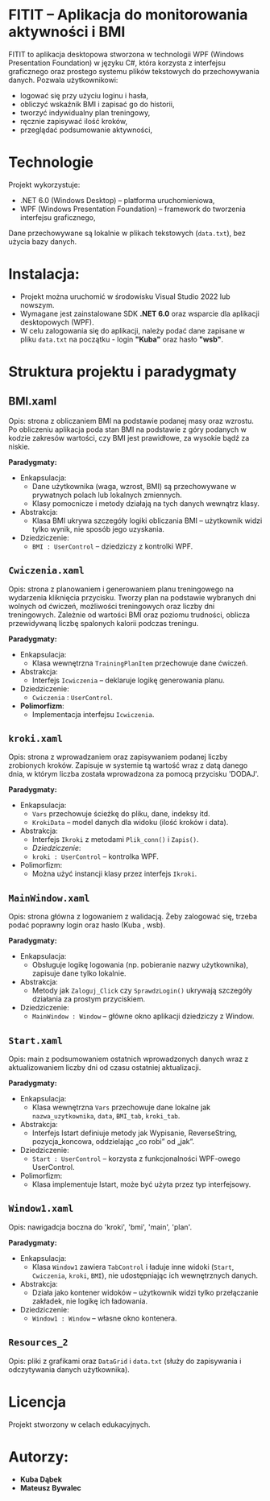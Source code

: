 # FITIT – Aplikacja do monitorowania aktywności i BMI

FITIT to aplikacja desktopowa stworzona w technologii WPF (Windows Presentation Foundation) w języku C#, która korzysta z interfejsu graficznego oraz prostego systemu plików tekstowych do przechowywania danych.
Pozwala użytkownikowi:
- logować się przy użyciu loginu i hasła,
- obliczyć wskaźnik BMI i zapisać go do historii,
- tworzyć indywidualny plan treningowy,
- ręcznie zapisywać ilość kroków,
- przeglądać podsumowanie aktywności,

# Technologie

Projekt wykorzystuje:
- .NET 6.0 (Windows Desktop) – platforma uruchomieniowa,
- WPF (Windows Presentation Foundation) – framework do tworzenia interfejsu graficznego,

Dane przechowywane są lokalnie w plikach tekstowych (`data.txt`), bez użycia bazy danych.


# Instalacja:

- Projekt można uruchomić w środowisku Visual Studio 2022 lub nowszym.  
- Wymagane jest zainstalowane SDK **.NET 6.0** oraz wsparcie dla aplikacji desktopowych (WPF).
- W celu zalogowania się do aplikacji, należy podać dane zapisane w pliku `data.txt` na początku - login **"Kuba"** oraz hasło **"wsb"**.


# Struktura projektu i paradygmaty

 ## BMI.xaml
Opis: strona z obliczaniem BMI na podstawie podanej masy oraz wzrostu. Po obliczeniu aplikacja poda stan BMI na podstawie z góry podanych w kodzie zakresów wartości, czy BMI jest prawidłowe, za wysokie bądź za niskie.

  **Paradygmaty:**
- Enkapsulacja:
  - Dane użytkownika (waga, wzrost, BMI) są przechowywane w prywatnych polach lub lokalnych zmiennych.
  - Klasy pomocnicze i metody działają na tych danych wewnątrz klasy.
- Abstrakcja:
  - Klasa BMI ukrywa szczegóły logiki obliczania BMI – użytkownik widzi tylko wynik, nie sposób jego uzyskania.
- Dziedziczenie:
  - `BMI : UserControl` – dziedziczy z kontrolki WPF.

## `Cwiczenia.xaml`
Opis: strona z planowaniem i generowaniem planu treningowego na wydarzenia kliknięcia przycisku. Tworzy plan na podstawie wybranych dni wolnych od ćwiczeń, możliwości treningowych oraz liczby dni treningowych. Zależnie od wartości BMI oraz poziomu trudności, oblicza przewidywaną liczbę spalonych kalorii podczas treningu.

  **Paradygmaty:**
- Enkapsulacja:
  - Klasa wewnętrzna `TrainingPlanItem` przechowuje dane ćwiczeń.
- Abstrakcja:
  - Interfejs `Icwiczenia` – deklaruje logikę generowania planu.
- Dziedziczenie:
  - `Cwiczenia` : `UserControl`.
- **Polimorfizm**:
  - Implementacja interfejsu `Icwiczenia`.

## `kroki.xaml` 
Opis: strona z wprowadzaniem oraz zapisywaniem podanej liczby zrobionych kroków. Zapisuje w systemie tą wartość wraz z datą danego dnia, w którym liczba została wprowadzona za pomocą przycisku 'DODAJ'.

  **Paradygmaty:**
- Enkapsulacja:
  - `Vars` przechowuje ścieżkę do pliku, dane, indeksy itd.
  - `KrokiData` – model danych dla widoku (ilość kroków i data).
- Abstrakcja:
  - Interfejs `Ikroki` z metodami `Plik_conn()` i `Zapis()`.
  - *Dziedziczenie*:
  - `kroki : UserControl` – kontrolka WPF.
- Polimorfizm:
  - Można użyć instancji klasy przez interfejs `Ikroki`.

## `MainWindow.xaml` 
Opis: strona główna z logowaniem z walidacją. Żeby zalogować się, trzeba podać poprawny login oraz hasło (Kuba  ,  wsb).

  **Paradygmaty:**
- Enkapsulacja:
  - Obsługuje logikę logowania (np. pobieranie nazwy użytkownika), zapisuje dane tylko lokalnie.
- Abstrakcja:
  - Metody jak `Zaloguj_Click` czy `SprawdzLogin()` ukrywają szczegóły działania za prostym przyciskiem.
- Dziedziczenie:
  - `MainWindow : Window` – główne okno aplikacji dziedziczy z Window.

## `Start.xaml` 
Opis: main z podsumowaniem ostatnich wprowadzonych danych wraz z aktualizowaniem liczby dni od czasu ostatniej aktualizacji.

  **Paradygmaty:**
- Enkapsulacja:
  - Klasa wewnętrzna `Vars` przechowuje dane lokalne jak `nazwa_uzytkownika`, `data`, `BMI_tab`, `kroki_tab`.
- Abstrakcja:
  - Interfejs Istart definiuje metody jak Wypisanie, ReverseString, pozycja_koncowa, oddzielając „co robi” od „jak”.
- Dziedziczenie:
  - `Start : UserControl` – korzysta z funkcjonalności WPF-owego UserControl.
- Polimorfizm:
  - Klasa implementuje Istart, może być użyta przez typ interfejsowy.

## `Window1.xaml` 
Opis: nawigadcja boczna do 'kroki', 'bmi', 'main', 'plan'.

  **Paradygmaty:**
- Enkapsulacja:
  - Klasa `Window1` zawiera `TabControl` i ładuje inne widoki (`Start`, `Cwiczenia`, `kroki`, `BMI`), nie udostępniając ich wewnętrznych danych.
- Abstrakcja:
  - Działa jako kontener widoków – użytkownik widzi tylko przełączanie zakładek, nie logikę ich ładowania.
- Dziedziczenie:
  - `Window1 : Window` – własne okno kontenera.

## `Resources_2`  
Opis: pliki z grafikami oraz `DataGrid` i `data.txt` (służy do zapisywania i odczytywania danych użytkownika).


# Licencja

Projekt stworzony w celach edukacyjnych.


# Autorzy:
- **Kuba Dąbek**
- **Mateusz Bywalec**
